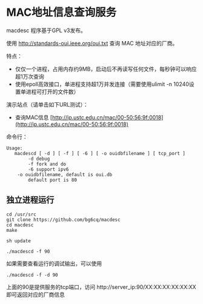 # MAC地址信息查询服务

macdesc 程序基于GPL v3发布。

使用 http://standards-oui.ieee.org/oui.txt 查询 MAC 地址对应的厂商。

特点：

* 仅仅一个进程，占用内存约9MB，启动后不再读写任何文件，每秒钟可以响应超1万次查询
* 使用epoll高效接口，单进程支持超1万并发连接（需要使用ulimit -n 10240设置单进程可打开的文件数）

演示站点（请单击如下URL测试）：

* 查询MAC信息 [http://ip.ustc.edu.cn/mac/00-50:56:9f:0018](http://ip.ustc.edu.cn/mac/00-50:56:9f:0018)

命令行：
```
Usage:
   macdescd [ -d ] [ -f ] [ -6 ] [ -o ouidbfilename ] [ tcp_port ]
        -d debug
        -f fork and do
        -6 support ipv6
	-o ouidbfilename, default is oui.db
        default port is 80
```

## 独立进程运行

```
cd /usr/src
git clone https://github.com/bg6cq/macdesc
cd macdesc
make

sh update

./macdescd -f 90
```

如果需要查看运行的调试输出，可以使用

```
./macdescd -f -d 90
```

上面的90是提供服务的tcp端口，访问 http://server_ip:90/XX:XX:XX:XX:XX:XX 即可返回对应的厂商信息

